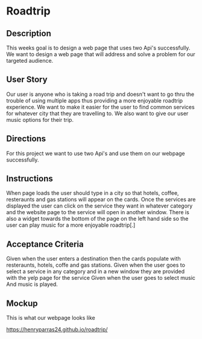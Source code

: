 # Roadtrip

## Description
This weeks goal is to design a web page that uses two Api's successfully. We want to design a web page that will address and solve a problem for our targeted audience.

## User Story
Our user is anyone who is taking a road trip and doesn't want to go thru the trouble of using multiple apps thus providing a more enjoyable roadtrip experience. We want to make it easier for the user to find common services for whatever city that they are travelling to. We also want to give our user music options for their trip. 

## Directions
For this project we want to use two Api's and use them on our webpage successfully.

## Instructions
When page loads the user should type in a city so that hotels, coffee, resteraunts and gas stations will appear on the cards. Once the services are displayed the user can click on the service they want in whatever category and the website page to the service will open in another window. There is also a widget towards the bottom of the page on the left hand side so the user can play music for a more enjoyable roadtrip[.]

## Acceptance Criteria 
Given when the user enters a destination then the cards populate with resteraunts, hotels, coffe and gas stations. 
Given when the user goes to select a service in any category and in a new window they are provided with the yelp page for the service
Given when the user goes to select music 
And music is played.

## Mockup
This is what our webpage looks like



https://henryparras24.github.io/roadtrip/
